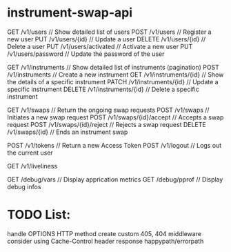 # instrument-swap-api

GET    /v1/users // Show detailed list of users
POST   /v1/users // Register a new user
PUT    /v1/users/{id} // Update a user
DELETE /v1/users/{id} // Delete a user
PUT    /v1/users/activated // Activate a new user
PUT    /v1/users/password // Update the password of the user

GET    /v1/instruments // Show detailed list of instruments (pagination)
POST   /v1/instruments // Create a new instrument
GET    /v1/instruments/{id} // Show the details of a specific instrument
PATCH  /v1/instruments/{id} // Update a specific instrument
DELETE /v1/instruments/{id} // Delete a specific instrument

GET    /v1/swaps // Return the ongoing swap requests
POST   /v1/swaps // Initiates a new swap request
POST   /v1/swaps/{id}/accept // Accepts a swap request
POST   /v1/swaps/{id}/reject // Rejects a swap request
DELETE /v1/swaps/{id} // Ends an instrument swap

POST   /v1/tokens // Return a new Access Token
POST   /v1/logout // Logs out the current user

GET    /v1/liveliness

GET    /debug/vars // Display apprication metrics
GET    /debug/pprof // Display debug infos

# TODO List:
handle OPTIONS HTTP method
create custom 405, 404 middleware
consider using Cache-Control header response happypath/errorpath
